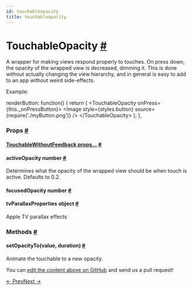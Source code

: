 ```yaml
---
id: touchableopacity
title: touchableopacity
---
```

<a id="content"></a><h1><a class="anchor" name="touchableopacity"></a>TouchableOpacity <a class="hash-link" href="docs/touchableopacity.html#touchableopacity">#</a></h1><div><div><p>A wrapper for making views respond properly to touches.
On press down, the opacity of the wrapped view is decreased, dimming it.
This is done without actually changing the view hierarchy, and in general is
easy to add to an app without weird side-effects.</p><p>Example:</p><div class="prism language-javascript">renderButton<span class="token punctuation">:</span> <span class="token keyword">function</span><span class="token punctuation">(</span><span class="token punctuation">)</span> <span class="token punctuation">{</span>
  <span class="token keyword">return</span> <span class="token punctuation">(</span>
    &lt;TouchableOpacity onPress<span class="token operator">=</span><span class="token punctuation">{</span><span class="token keyword">this</span><span class="token punctuation">.</span>_onPressButton<span class="token punctuation">}</span><span class="token operator">&gt;</span>
      &lt;Image
        style<span class="token operator">=</span><span class="token punctuation">{</span>styles<span class="token punctuation">.</span>button<span class="token punctuation">}</span>
        source<span class="token operator">=</span><span class="token punctuation">{</span><span class="token function">require<span class="token punctuation">(</span></span><span class="token string">'./myButton.png'</span><span class="token punctuation">)</span><span class="token punctuation">}</span>
      <span class="token operator">/</span><span class="token operator">&gt;</span>
    &lt;<span class="token operator">/</span>TouchableOpacity<span class="token operator">&gt;</span>
  <span class="token punctuation">)</span><span class="token punctuation">;</span>
<span class="token punctuation">}</span><span class="token punctuation">,</span></div></div><h3><a class="anchor" name="props"></a>Props <a class="hash-link" href="docs/touchableopacity.html#props">#</a></h3><div class="props"><div class="prop"><h4 class="propTitle"><a class="anchor" name="touchablewithoutfeedback"></a><a href="docs/touchablewithoutfeedback.html#props">TouchableWithoutFeedback props...</a> <a class="hash-link" href="docs/touchableopacity.html#touchablewithoutfeedback">#</a></h4></div><div class="prop"><h4 class="propTitle"><a class="anchor" name="activeopacity"></a>activeOpacity <span class="propType">number</span> <a class="hash-link" href="docs/touchableopacity.html#activeopacity">#</a></h4><div><p>Determines what the opacity of the wrapped view should be when touch is
active. Defaults to 0.2.</p></div></div><div class="prop"><h4 class="propTitle"><a class="anchor" name="focusedopacity"></a>focusedOpacity <span class="propType">number</span> <a class="hash-link" href="docs/touchableopacity.html#focusedopacity">#</a></h4></div><div class="prop"><h4 class="propTitle"><a class="anchor" name="tvparallaxproperties"></a>tvParallaxProperties <span class="propType">object</span> <a class="hash-link" href="docs/touchableopacity.html#tvparallaxproperties">#</a></h4><div><p>Apple TV parallax effects</p></div></div></div><span><h3><a class="anchor" name="methods"></a>Methods <a class="hash-link" href="docs/touchableopacity.html#methods">#</a></h3><div class="props"><div class="prop"><h4 class="methodTitle"><a class="anchor" name="setopacityto"></a>setOpacityTo<span class="methodType">(value, duration)</span> <a class="hash-link" href="docs/touchableopacity.html#setopacityto">#</a></h4><div><p>Animate the touchable to a new opacity.</p></div></div></div></span></div><p class="edit-page-block">You can <a target="_blank" href="https://github.com/facebook/react-native/blob/master/Libraries/Components/Touchable/TouchableOpacity.js">edit the content above on GitHub</a> and send us a pull request!</p><div class="docs-prevnext"><a class="docs-prev" href="docs/touchablenativefeedback.html#content">← Prev</a><a class="docs-next" href="docs/touchablewithoutfeedback.html#content">Next →</a></div>